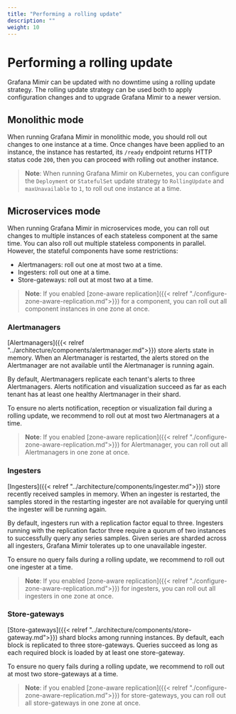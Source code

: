 ```yaml
---
title: "Performing a rolling update"
description: ""
weight: 10
---
```


# Performing a rolling update

Grafana Mimir can be updated with no downtime using a rolling update strategy.
The rolling update strategy can be used both to apply configuration changes and to upgrade Grafana Mimir to a newer version.

## Monolithic mode

When running Grafana Mimir in monolithic mode, you should roll out changes to one instance at a time.
Once changes have been applied to an instance, the instance has restarted, its `/ready` endpoint returns HTTP status code `200`, then you can proceed with rolling out another instance.

> **Note**: When running Grafana Mimir on Kubernetes, you can configure the `Deployment` or `StatefulSet` update strategy to `RollingUpdate` and `maxUnavailable` to `1`, to roll out one instance at a time.

## Microservices mode

When running Grafana Mimir in microservices mode, you can roll out changes to multiple instances of each stateless component at the same time.
You can also roll out multiple stateless components in parallel.
However, the stateful components have some restrictions:

- Alertmanagers: roll out one at most two at a time.
- Ingesters: roll out one at a time.
- Store-gateways: roll out at most two at a time.

> **Note**: If you enabled [zone-aware replication]({{< relref "./configure-zone-aware-replication.md">}}) for a component, you can roll out all component instances in one zone at once.

### Alertmanagers

[Alertmanagers]({{< relref "../architecture/components/alertmanager.md">}}) store alerts state in memory.
When an Alertmanager is restarted, the alerts stored on the Alertmanager are not available until the Alertmanager is running again.

By default, Alertmanagers replicate each tenant's alerts to three Alertmanagers.
Alerts notification and visualization succeed as far as each tenant has at least one healthy Alertmanager in their shard.

To ensure no alerts notification, reception or visualization fail during a rolling update, we recommend to roll out at most two Alertmanagers at a time.

> **Note**: If you enabled [zone-aware replication]({{< relref "./configure-zone-aware-replication.md">}}) for Alertmanager, you can roll out all Alertmanagers in one zone at once.

### Ingesters

[Ingesters]({{< relref "../architecture/components/ingester.md">}}) store recently received samples in memory.
When an ingester is restarted, the samples stored in the restarting ingester are not available for querying until the ingester will be running again.

By default, ingesters run with a replication factor equal to three.
Ingesters running with the replication factor three require a quorum of two instances to successfully query any series samples.
Given series are sharded across all ingesters, Grafana Mimir tolerates up to one unavailable ingester.

To ensure no query fails during a rolling update, we recommend to roll out one ingester at a time.

> **Note**: If you enabled [zone-aware replication]({{< relref "./configure-zone-aware-replication.md">}}) for ingesters, you can roll out all ingesters in one zone at once.

### Store-gateways

[Store-gateways]({{< relref "../architecture/components/store-gateway.md">}}) shard blocks among running instances.
By default, each block is replicated to three store-gateways.
Queries succeed as long as each required block is loaded by at least one store-gateway.

To ensure no query fails during a rolling update, we recommend to roll out at most two store-gateways at a time.

> **Note**: if you enabled [zone-aware replication]({{< relref "./configure-zone-aware-replication.md">}}) for store-gateways, you can roll out all store-gateways in one zone at once.
